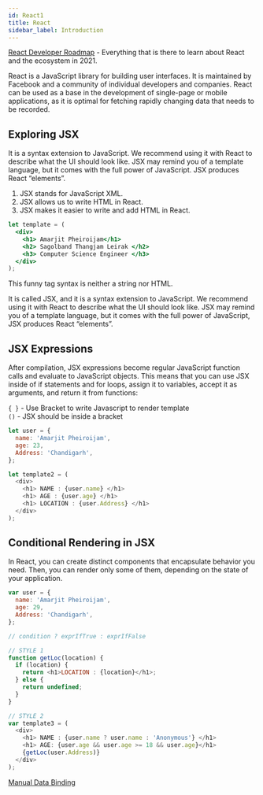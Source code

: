 ```yaml
---
id: React1
title: React
sidebar_label: Introduction
---
```


[React Developer Roadmap](https://roadmap.sh/react) - Everything that is there to learn about React and the ecosystem in 2021.

React is a JavaScript library for building user interfaces. It is maintained by Facebook and a community of individual developers and companies. React can be used as a base in the development of single-page or mobile applications, as it is optimal for fetching rapidly changing data that needs to be recorded.

## Exploring JSX

It is a syntax extension to JavaScript. We recommend using it with React to describe what the UI should look like. JSX may remind you of a template language, but it comes with the full power of JavaScript. JSX produces React “elements”.

1. JSX stands for JavaScript XML.
2. JSX allows us to write HTML in React.
3. JSX makes it easier to write and add HTML in React.

```jsx title="JSX"
let template = (
  <div>
    <h1> Amarjit Pheiroijam</h1>
    <h2> Sagolband Thangjam Leirak </h2>
    <h3> Computer Science Engineer </h3>
  </div>
);
```

This funny tag syntax is neither a string nor HTML.

It is called JSX, and it is a syntax extension to JavaScript. We recommend using it with React to describe what the UI should look like. JSX may remind you of a template language, but it comes with the full power of JavaScript, JSX produces React “elements”.

## JSX Expressions

After compilation, JSX expressions become regular JavaScript function calls and evaluate to JavaScript objects. This means that you can use JSX inside of if statements and for loops, assign it to variables, accept it as arguments, and return it from functions:

`{ }` - Use Bracket to write Javascript to render template<br/> `()` - JSX should be inside a bracket

```js title="JSX Expression"
let user = {
  name: 'Amarjit Pheiroijam',
  age: 23,
  Address: 'Chandigarh',
};

let template2 = (
  <div>
    <h1> NAME : {user.name} </h1>
    <h1> AGE : {user.age} </h1>
    <h1> LOCATION : {user.Address} </h1>
  </div>
);
```

## Conditional Rendering in JSX

In React, you can create distinct components that encapsulate behavior you need. Then, you can render only some of them, depending on the state of your application.

```js title="Conditional Rendering"
var user = {
  name: 'Amarjit Pheiroijam',
  age: 29,
  Address: 'Chandigarh',
};

// condition ? exprIfTrue : exprIfFalse

// STYLE 1
function getLoc(location) {
  if (location) {
    return <h1>LOCATION : {location}</h1>;
  } else {
    return undefined;
  }
}

// STYLE 2
var template3 = (
  <div>
    <h1> NAME : {user.name ? user.name : 'Anonymous'} </h1>
    <h1> AGE: {user.age && user.age >= 18 && user.age}</h1>
    {getLoc(user.Address)}
  </div>
);
```

[Manual Data Binding](https://gist.github.com/Amarjit-ph/9e36f62afaa6a9803a5c253a54a7058c)
